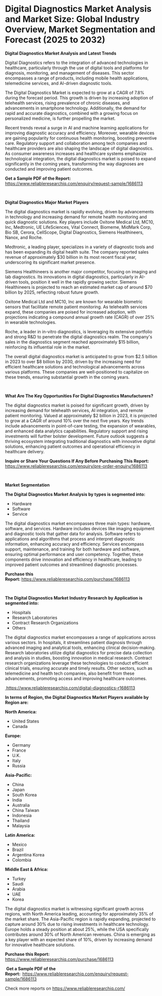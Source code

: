 <p><h1>Digital Diagnostics Market Analysis and Market Size: Global Industry Overview, Market Segmentation and Forecast (2025 to 2032)</h1></p><p><strong>Digital Diagnostics Market Analysis and Latest Trends</strong></p>
<p><p>Digital Diagnostics refers to the integration of advanced technologies in healthcare, particularly through the use of digital tools and platforms for diagnosis, monitoring, and management of diseases. This sector encompasses a range of products, including mobile health applications, telemedicine services, and AI-driven diagnostic tools.</p><p>The Digital Diagnostics Market is expected to grow at a CAGR of 7.8% during the forecast period. This growth is driven by increasing adoption of telehealth services, rising prevalence of chronic diseases, and advancements in smartphone technology. Additionally, the demand for rapid and accurate diagnostics, combined with a growing focus on personalized medicine, is further propelling the market.</p><p>Recent trends reveal a surge in AI and machine learning applications for improving diagnostic accuracy and efficiency. Moreover, wearable devices are gaining popularity for continuous health monitoring, boosting preventive care. Regulatory support and collaboration among tech companies and healthcare providers are also shaping the landscape of digital diagnostics. As consumer awareness increases and healthcare systems emphasize technological integration, the digital diagnostics market is poised to expand significantly in the coming years, transforming the way diagnoses are conducted and improving patient outcomes.</p></p>
<p><strong>Get a Sample PDF of the Report:&nbsp;</strong> <a href="https://www.reliableresearchiq.com/enquiry/request-sample/1686113?utm_campaign=1170&utm_medium=2&utm_source=Github&utm_content=ia&utm_term=03032025&utm_id=digital-diagnostics">https://www.reliableresearchiq.com/enquiry/request-sample/1686113</a></p>
<p>&nbsp;</p>
<p><strong>Digital Diagnostics Major Market Players</strong></p>
<p><p>The digital diagnostics market is rapidly evolving, driven by advancements in technology and increasing demand for remote health monitoring and quick diagnostic solutions. Key players include Oxitone Medical Ltd, MC10, Inc, Medtronic, UE LifeSciences, Vital Connect, Biomeme, MidMark Corp, Bio SB, Cerora, CellScope, Digital Diagnostics, Siemens Healthineers, Nanox, and Roche.</p><p>Medtronic, a leading player, specializes in a variety of diagnostic tools and has been expanding its digital health suite. The company reported sales revenue of approximately $30 billion in its most recent fiscal year, underscoring its significant market presence.</p><p>Siemens Healthineers is another major competitor, focusing on imaging and lab diagnostics. Its innovations in digital diagnostics, particularly in AI-driven tools, position it well in the rapidly growing sector. Siemens Healthineers is projected to reach an estimated market cap of around $70 billion by 2025, reflecting robust future growth.</p><p>Oxitone Medical Ltd and MC10, Inc are known for wearable biometric sensors that facilitate remote patient monitoring. As telehealth services expand, these companies are poised for increased adoption, with projections indicating a compound annual growth rate (CAGR) of over 25% in wearable technologies.</p><p>Roche, a leader in in-vitro diagnostics, is leveraging its extensive portfolio and strong R&D to penetrate the digital diagnostics realm. The company's sales in the diagnostics segment reached approximately $15 billion, reinforcing its influential role in the market.</p><p>The overall digital diagnostics market is anticipated to grow from $2.5 billion in 2023 to over $8 billion by 2030, driven by the increasing need for efficient healthcare solutions and technological advancements across various platforms. These companies are well-positioned to capitalize on these trends, ensuring substantial growth in the coming years.</p></p>
<p>&nbsp;</p>
<p><strong>What Are The Key Opportunities For Digital Diagnostics Manufacturers?</strong></p>
<p><p>The digital diagnostics market is poised for significant growth, driven by increasing demand for telehealth services, AI integration, and remote patient monitoring. Valued at approximately $2 billion in 2023, it is projected to grow at a CAGR of around 10% over the next five years. Key trends include advancements in point-of-care testing, the expansion of wearables, and enhanced data analytics capabilities. Regulatory support and rising investments will further bolster development. Future outlook suggests a thriving ecosystem integrating traditional diagnostics with innovative digital solutions, enhancing patient outcomes and operational efficiency in healthcare delivery.</p></p>
<p><strong>Inquire or Share Your Questions If Any Before Purchasing This Report:</strong> <a href="https://www.reliableresearchiq.com/enquiry/pre-order-enquiry/1686113?utm_campaign=1170&utm_medium=2&utm_source=Github&utm_content=ia&utm_term=03032025&utm_id=digital-diagnostics">https://www.reliableresearchiq.com/enquiry/pre-order-enquiry/1686113</a></p>
<p>&nbsp;</p>
<p><strong>Market Segmentation</strong></p>
<p><strong>The Digital Diagnostics Market Analysis by types is segmented into:</strong></p>
<p><ul><li>Hardware</li><li>Software</li><li>Service</li></ul></p>
<p><p>The digital diagnostics market encompasses three main types: hardware, software, and services. Hardware includes devices like imaging equipment and diagnostic tools that gather data for analysis. Software refers to applications and algorithms that process and interpret diagnostic information, enhancing accuracy and efficiency. Services encompass support, maintenance, and training for both hardware and software, ensuring optimal performance and user competency. Together, these components drive innovation and efficiency in healthcare, leading to improved patient outcomes and streamlined diagnostic processes.</p></p>
<p><strong>Purchase this Report:&nbsp;</strong><a href="https://www.reliableresearchiq.com/purchase/1686113?utm_campaign=1170&utm_medium=2&utm_source=Github&utm_content=ia&utm_term=03032025&utm_id=digital-diagnostics">https://www.reliableresearchiq.com/purchase/1686113</a></p>
<p>&nbsp;</p>
<p><strong>The Digital Diagnostics Market Industry Research by Application is segmented into:</strong></p>
<p><ul><li>Hospitals</li><li>Research Laboratories</li><li>Contract Research Organizations</li><li>Others</li></ul></p>
<p><p>The digital diagnostics market encompasses a range of applications across various sectors. In hospitals, it streamlines patient diagnosis through advanced imaging and analytical tools, enhancing clinical decision-making. Research laboratories utilize digital diagnostics for precise data collection and analysis in studies, boosting innovation in medical research. Contract research organizations leverage these technologies to conduct efficient clinical trials, ensuring accurate and timely results. Other sectors, such as telemedicine and health tech companies, also benefit from these advancements, promoting access and improving healthcare outcomes.</p></p>
<p><a href="https://www.reliableresearchiq.com/digital-diagnostics-r1686113?utm_campaign=1170&utm_medium=2&utm_source=Github&utm_content=ia&utm_term=03032025&utm_id=digital-diagnostics">&nbsp;https://www.reliableresearchiq.com/digital-diagnostics-r1686113</a></p>
<p><strong>In terms of Region, the Digital Diagnostics Market Players available by Region are:</strong></p>
<p>
    <p> <strong> North America: </strong>
        <ul>
            <li>United States</li>
            <li>Canada</li>
        </ul>
        </p> 
    <p> <strong> Europe: </strong>
        <ul>
            <li>Germany</li>
            <li>France</li>
            <li>U.K.</li>
            <li>Italy</li>
            <li>Russia</li>
        </ul>
        </p> 
    <p> <strong> Asia-Pacific: </strong>
        <ul>
            <li>China</li>
            <li>Japan</li>
            <li>South Korea</li>
            <li>India</li>
            <li>Australia</li>
            <li>China Taiwan</li>
            <li>Indonesia</li>
            <li>Thailand</li>
            <li>Malaysia</li>
        </ul>
        </p> 
    <p> <strong> Latin America: </strong>
        <ul>
            <li>Mexico</li>
            <li>Brazil</li>
            <li>Argentina Korea</li>
            <li>Colombia</li>
        </ul>
        </p> 
    <p> <strong> Middle East & Africa: </strong>
        <ul>
            <li>Turkey</li>
            <li>Saudi</li>
            <li>Arabia</li>
            <li>UAE</li>
            <li>Korea</li>
        </ul>
    </p>
    </p>
<p><p>The digital diagnostics market is witnessing significant growth across regions, with North America leading, accounting for approximately 35% of the market share. The Asia-Pacific region is rapidly expanding, projected to capture around 30% due to rising investments in healthcare technology. Europe holds a steady position at about 25%, while the USA specifically contributes around 30% of North American revenues. China is emerging as a key player with an expected share of 10%, driven by increasing demand for innovative healthcare solutions.</p></p>
<p><strong>Purchase this Report: </strong><a href="https://www.reliableresearchiq.com/purchase/1686113?utm_campaign=1170&utm_medium=2&utm_source=Github&utm_content=ia&utm_term=03032025&utm_id=digital-diagnostics">https://www.reliableresearchiq.com/purchase/1686113</a></p>
<p>&nbsp;<strong>Get a Sample PDF of the Report:&nbsp;&nbsp;</strong><a href="https://www.reliableresearchiq.com/enquiry/request-sample/1686113?utm_campaign=1170&utm_medium=2&utm_source=Github&utm_content=ia&utm_term=03032025&utm_id=digital-diagnostics">https://www.reliableresearchiq.com/enquiry/request-sample/1686113</a></p>
<p><strong></strong></p>
<p>Check more reports on <a href="https://www.reliableresearchiq.com/?utm_campaign=1170&utm_medium=2&utm_source=Github&utm_content=ia&utm_term=03032025&utm_id=digital-diagnostics">https://www.reliableresearchiq.com/</a></p>